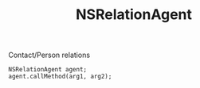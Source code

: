 ﻿---
uid: crmscript_ref_NSRelationAgent
title: NSRelationAgent
intellisense: Void.NSRelationAgent
keywords: NSRelationAgent
so.topic: reference
---

Contact/Person relations

```crmscript
NSRelationAgent agent;
agent.callMethod(arg1, arg2);
```
